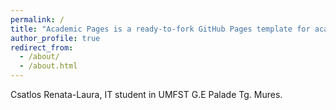 ```yaml
---
permalink: /
title: "Academic Pages is a ready-to-fork GitHub Pages template for academic personal websites"
author_profile: true
redirect_from: 
  - /about/
  - /about.html
---
```

Csatlos Renata-Laura, IT student in  UMFST G.E Palade Tg. Mures. 